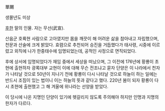 單颺  

생몰년도 미상  

[후한](%ED%9B%84%ED%95%9C.md) 말의 인물. 자는 무선(武宣).

산음군 호륙현 사람으로 고아였지만 몸을 깨끗이 해 어려운 삶을 참아내고 자립했으며, 천문과 산술에 크게 밝았다. 효렴으로 추천되어 승진을
거듭했다가 태사령, 시중에 이르렀고 외직에 나가 한중태수에 임명되었는데, 공적인 사정으로 면직되었다.  

후에 상서에 임명되었다가 재임 중에서 세상을 떠났으며, 그 이전에 176년에 황룡이 초현에 출현하자 광록대부 교현이 이에 대해 무슨 전조냐고
묻자 단양은 이 나라에서 천자가 나타날 것으로 50년이 지나기 전에 황룡이 다시 나타날 것으로 하늘이 하는 일에는 반드시 조짐이 있는 법이니
이는 하늘의 뜻과 같다고 했다. 220년 봄이 되자 황룡이 다시 초현에 출현했고 그 해 겨울에 위나라는 선양을 받았다.  

이 당시에 나온 지명인 단양이 있기에 헷갈리지 않도록 주의해야 하지만 인명과 지명의 한자가 다르다.  

